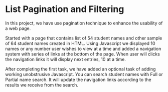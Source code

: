 # List Pagination and Filtering

 In this project, we have use pagination technique to enhance the usability of a web page.

Started with a page that contains list of 54 student names and other sample of 64 student names created in HTML.
Using Javascript we displayed 10 names or any number user wishes to view at a time and added a navigation system with series of links at the bottom of the page. 
When user will clicks the navigation links it will display next entries, 10 at a time.

After completing the first task, we have added an optional task of adding working unobstrusive Javascript.
You can search student names with Full or Partial name search. It will update the navigation links according to the results we receive from the search. 
